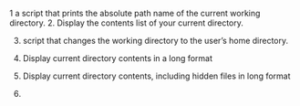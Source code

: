 1 a script that prints the absolute path name of the current working directory.
2. Display the contents list of your current directory.

3. script that changes the working directory to the user’s home directory.

4. Display current directory contents in a long format

5. Display current directory contents, including hidden files in long format

6. 
